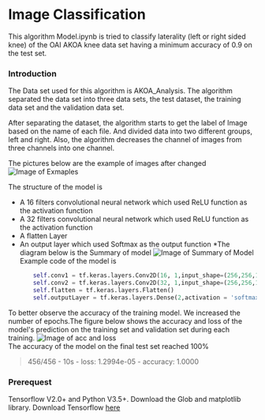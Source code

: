 # Image Classification
This algorithm Model.ipynb is tried to classify laterality (left or right sided knee) of the OAI AKOA knee data set having a minimum accuracy
of 0.9 on the test set. 

### Introduction
The Data set used for this algorithm is AKOA_Analysis. The algorithm separated the data set into three data sets, the test dataset, the training data set and the validation data set.

After separating the dataset, the algorithm starts to get the label of Image based on the name of each file. And divided data into two different groups, left and right. Also, the algorithm decreases the channel of images from three channels into one channel. 

The pictures below are the example of images after changed
![Image of Exmaples](https://github.com/theHughJin/PatternFlow/blob/master/recognition/S44301792/Image/Screen%20Shot%202020-11-07%20at%203.36.20%20PM.png)
       
The structure of the model is 
*  A 16 filters convolutional neural network which used ReLU function as the activation function 
*  A 32 filters convolutional neural network which used ReLU function as the activation function 
*  A flatten Layer
*  An output layer which used Softmax as the output function 
*The diagram below is the Summary of model
        ![Image of Summary of Model](https://github.com/theHughJin/PatternFlow/blob/master/recognition/S44301792/Image/Screen%20Shot%202020-11-08%20at%2011.54.59%20AM.png)        
Example code of the model is 
```python
       self.conv1 = tf.keras.layers.Conv2D(16, 1,input_shape=(256,256,1), activation = 'relu') 
       self.conv2 = tf.keras.layers.Conv2D(32, 1,input_shape=(256,256,1),activation = 'relu')
       self.flatten = tf.keras.layers.Flatten()
       self.outputLayer = tf.keras.layers.Dense(2,activation = 'softmax')
```
To better observe the accuracy of the training model. We increased the number of epochs.The figure below shows the accuracy and loss of the model's prediction on the training set and validation set during each training.
![Image of acc and loss](https://github.com/theHughJin/PatternFlow/blob/master/recognition/S44301792/Image/Screen%20Shot%202020-11-08%20at%201.10.21%20PM.png)   
The accuracy of the model on the final test set reached 100%
> 456/456 - 10s - loss: 1.2994e-05 - accuracy: 1.0000

### Prerequest
Tensorflow V2.0+ and Python V3.5+. Download the Glob and matplotlib library. Download Tensorflow [here](https://www.tensorflow.org/install)


